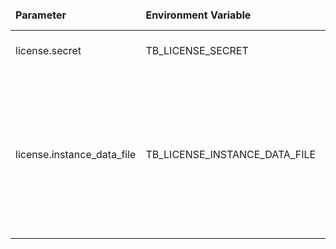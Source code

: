 <table>
  <thead>
      <tr>
          <td style="width: 25%"><b>Parameter</b></td><td style="width: 30%"><b>Environment Variable</b></td><td style="width: 15%"><b>Default Value</b></td><td style="width: 30%"><b>Description</b></td>
      </tr>
  </thead>
  <tbody>
      <tr>
          <td>license.secret</td>
          <td>TB_LICENSE_SECRET</td>
          <td></td>
          <td>license secret obtained from ThingsBoard License Portal (https://license.thingsboard.io)</td>
      </tr>
      <tr>
          <td>license.instance_data_file</td>
          <td>TB_LICENSE_INSTANCE_DATA_FILE</td>
          <td>instance-license.data</td>
          <td>Instance data is auto-generated and is used to identify particular ThingsBoard Instance. Instance data is periodically updated and stored into the specified file which can be set to absolute or relative path. Please make sure that thingsboard process has access to the instance data file, in case you use absolute path.</td>
      </tr>
  </tbody>
</table>
